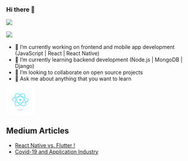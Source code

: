 ### Hi there 👋

 [![](https://img.shields.io/badge/linkedin-%230077B5.svg?&style=for-the-badge&logo=linkedin&logoColor=white)](https://www.linkedin.com/in/nureddin-hasan-bike%C3%A7/)

[![](https://img.shields.io/badge/medium-%2312100E.svg?&style=for-the-badge&logo=medium&logoColor=white)](https://nureddinhasanbikec.medium.com/)


- 🔭 I’m currently working on frontend and mobile app development (JavaScript | React | React Native)
- 🌱 I’m currently learning backend development (Node.js | MongoDB | Django)
- 👯 I’m looking to collaborate on open source projects
- 💬 Ask me about anything that you want to learn
 <img src="./content_heart-react.gif" alt="react-native" width="15%" height="15%" align="center">

## Medium Articles

- [React Native vs. Flutter !](https://nureddinhasanbikec.medium.com/react-native-vs-flutter-5335d05bbae4)
- [Covid-19 and Application Industry](https://nureddinhasanbikec.medium.com/covid-19-and-application-industry-59da0038b9be)

 